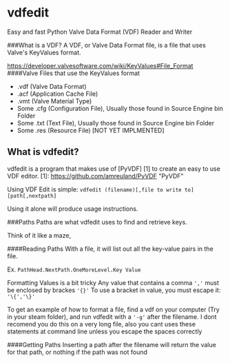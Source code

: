 vdfedit
==

Easy and fast Python Valve Data Format (VDF) Reader and Writer

###What is a VDF?
A VDF, or Valve Data Format file, is a file that uses Valve's KeyValues format.

https://developer.valvesoftware.com/wiki/KeyValues#File_Format
####Valve Files that use the KeyValues format
* .vdf (Valve Data Format)
* .acf (Application Cache File)
* .vmt (Valve Material Type)
* Some .cfg (Configuration File), Usually those found in Source Engine bin Folder
* Some .txt (Text File), Usually those found in Source Engine bin Folder
* Some .res (Resource File) [NOT YET IMPLMENTED]


What is vdfedit?
--
vdfedit is a program that makes use of [PyVDF] [1] to create an easy to use VDF editor.
[1]: https://github.com/amreuland/PyVDF "PyVDF"

Using VDF Edit is simple:
`vdfedit (filename)[,file to write to] [path[,nextpath]`

Using it alone will produce usage instructions.

###Paths
Paths are what vdfedit uses to find and retrieve keys.

Think of it like a maze,


####Reading Paths
With a file, it will list out all the key-value pairs in the file.

Ex. `PathHead.NextPath.OneMoreLevel.Key Value`

Formatting Values is a bit tricky
Any value that contains a comma `','` must be enclosed by brackes `'{}'`
To use a bracket in value, you must escape it: `'\{','\}'`

To get an example of how to format a file, find a vdf on your computer (Try in your steam folder), and run vdfedit with a `'-g'` after the filename. I dont recomend you do this on a very long file, also you cant uses these statements at command line unless you escape the spaces correctly

####Getting Paths
Inserting a path after the filename will return the value for that path, or nothing if the path was not found

